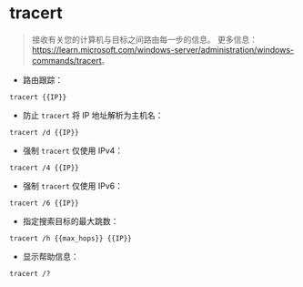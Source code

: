 # tracert

> 接收有关您的计算机与目标之间路由每一步的信息。
> 更多信息：<https://learn.microsoft.com/windows-server/administration/windows-commands/tracert>。

- 路由跟踪：

`tracert {{IP}}`

- 防止 `tracert` 将 IP 地址解析为主机名：

`tracert /d {{IP}}`

- 强制 `tracert` 仅使用 IPv4：

`tracert /4 {{IP}}`

- 强制 `tracert` 仅使用 IPv6：

`tracert /6 {{IP}}`

- 指定搜索目标的最大跳数：

`tracert /h {{max_hops}} {{IP}}`

- 显示帮助信息：

`tracert /?`